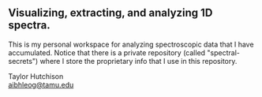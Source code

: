 ## Visualizing, extracting, and analyzing 1D spectra.
This is my personal workspace for analyzing spectroscopic data that I have accumulated. Notice that there is a private repository (called "spectral-secrets") where I store the proprietary info that I use in this repository.

Taylor Hutchison  
aibhleog@tamu.edu
